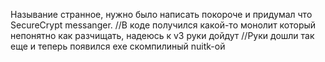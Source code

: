 Называние странное, нужно было написать покороче и придумал что SecureCrypt messanger. 
//В коде получился какой-то монолит который непонятно как разчищать, надеюсь к v3 руки дойдут
//Руки дошли так еще и теперь появился exe скомпилиный nuitk-ой 
